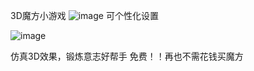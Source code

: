 3D魔方小游戏
![image](https://github.com/tianhukj/cc/assets/166341634/36090d1f-6a45-42db-bd28-11f3ff030cad)
可个性化设置


![image](https://github.com/tianhukj/cc/assets/166341634/6f4749a3-aa19-4cdf-bb4e-ade96d128d82)


仿真3D效果，锻炼意志好帮手
免费！！再也不需花钱买魔方




